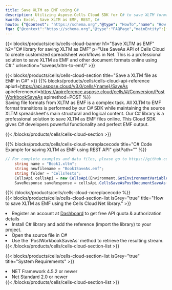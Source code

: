 ```yaml
---
title: Save XLTM as EMF using C# 
description: Utilizing Aspose.Cells Cloud SDK for C# to save XLTM format file as EMF format file. 
kwords: Excel, Save XLTM as EMF, REST, C#
howto: {"@context": "https://schema.org","@type": "HowTo","name": "How to save XLTM as EMF using the Cells Cloud Net library.","description": "How to save XLTM as EMF using the Cells Cloud Net library.","image": {"@type": "ImageObject"},"url": "/net/saveas/xltm-to-emf/","step": [{ "@type": "HowToStep","name": "How to save XLTM as EMF using the Cells Cloud Net library. step 1", "image": {"@type": "ImageObject",},"url": "/net/saveas/xltm-to-emf/","text": "Register an account at <a href='https://dashboard.aspose.cloud/'>Dashboard</a> to get free API quota & authorization details",},{ "@type": "HowToStep","name": "How to save XLTM as EMF using the Cells Cloud Net library. step 1", "image": {"@type": "ImageObject",},"url": "/net/saveas/xltm-to-emf/","text": "Install C# library and add the reference (import the library) to your project.",},{ "@type": "HowToStep","name": "How to save XLTM as EMF using the Cells Cloud Net library. step 1", "image": {"@type": "ImageObject",},"url": "/net/saveas/xltm-to-emf/","text": "Open the source file in C#",},{ "@type": "HowToStep","name": "How to save XLTM as EMF using the Cells Cloud Net library. step 1", "image": {"@type": "ImageObject",},"url": "/net/saveas/xltm-to-emf/","text": "Use the `PostWorkbookSaveAs` method to retrieve the resulting stream.",}, ],"supply": {"@type": "HowToSupply","name": "document"},"tool": [{"@type": "HowToTool","name": "Visual Studio, Visual Studio Code, Rider"},{"@type": "HowToTool","name": "Aspose Cells"}],"totalTime": "PT6M"}
fqa: {"@context":"https://schema.org","@type":"FAQPage","mainEntity":[{"@type":"Question","name":"Why save file as other formats file in C# using REST API?","acceptedAnswer":{"@type":"Answer","text":"Documents are encoded in many ways, and some files may be incompatible with the software you use. To open and read such files, just save them as appropriate file formats.<br/><ol><li>Install .NET SDK and add the reference (import the library) to your project.</li><li>Open the source file in C# using REST API.</li><li>Call the PostWorkbookSaveAsRequest() method, passing an output filename with required extension.</li><li>Get the result of save as a separate file.</li></ol>"}},{"@type":"Question","name":"What file formats can I save as with your C# library?","acceptedAnswer":{"@type":"Answer","text":"We support a variety of file formats for conversion using .NET library, including XLSX, Excel, xls , PDF, CSV, HTML, Markdown, XML, PNG, JPG, TIFF, Json, TXT and many more."}},{"@type":"Question","name":"What is the maximum allowed file size for conversion using this .NET library?","acceptedAnswer":{"@type":"Answer","text":"There are no file size limits for format conversions using .NET library."}}]}
---
```



{{< blocks/products/cells/cells-cloud-banner h1="Save XLTM as EMF" h2="C# library for saving XLTM as EMF" p="Use SaveAs API of Cells Cloud to create customized spreadsheet workflows in Net. This is a professional solution to save XLTM as EMF and other document formats online using C#." urlsection="saveas/xltm-to-emf/" >}}

{{< blocks/products/cells/cells-cloud-section  title="Save a XLTM file as EMF in C#" >}}
{{% blocks/products/cells/cells-cloud-api-reference  apiurl=https://api.aspose.cloud/v3.0/cells/{name}/SaveAs  apireferenceurl=https://apireference.aspose.cloud/cells/#/Conversion/PostWorkbookSaveAs  apimethod=POST %}}
<br/>
Saving file formats from XLTM as EMF is a complex task. All XLTM to EMF format transitions is performed by our C# SDK while maintaining the source XLTM spreadsheet's main structural and logical content. Our C# library is a professional solution to save XLTM as EMF files online. This Cloud SDK gives C# developers powerful functionality and perfect EMF output.

{{< /blocks/products/cells/cells-cloud-section >}}

{{% blocks/products/cells/cells-cloud-noreplacecode title="C# Code Example for saving XLTM as EMF using REST API" gistPath="" %}}
  
```cs
// For complete examples and data files, please go to https://github.com/aspose-cells-cloud/aspose-cells-cloud-dotnet/
    string name = "Book1.xltm";
    string newfilename = "Book1SaveAs.emf";
    string folder = "CellsTests";
    CellsApi cellsApi = new CellsApi(Environment.GetEnvironmentVariable("ProductClientId"), Environment.GetEnvironmentVariable("ProductClientSecret"));
    SaveResponse saveResponse = cellsApi.CellsSaveAsPostDocumentSaveAs(name, null, newfilename, null,null,folder);
```
  
{{% /blocks/products/cells/cells-cloud-noreplacecode  %}}
<br/>
{{< blocks/products/cells/cells-cloud-section-list isGrey="true"  title="How to save XLTM as EMF using the Cells Cloud Net library." >}}
<li>Register an account at <a href="https://dashboard.aspose.cloud/">Dashboard</a> to get free API quota & authorization details</li>
<li>Install C# library and add the reference (import the library) to your project.</li>
<li>Open the source file in C#</li>
<li>Use the `PostWorkbookSaveAs` method to retrieve the resulting stream.</li>
{{< /blocks/products/cells/cells-cloud-section-list >}}

{{< blocks/products/cells/cells-cloud-section-list isGrey="true"  title="System Requirements" >}}
<li>NET Framework 4.5.2 or newer</li>
<li>Net Standard 2.0 or newer</li>
{{< /blocks/products/cells/cells-cloud-section-list >}}
